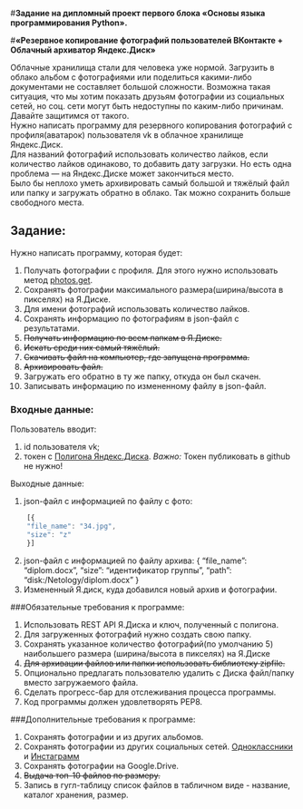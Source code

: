 #**Задание на дипломный проект первого блока «Основы языка программирования Python».**

#**«Резервное копирование фотографий пользователей ВКонтакте + Облачный архиватор Яндекс.Диск»**

Облачные хранилища стали для человека уже нормой. Загрузить в облако альбом с фотографиями или поделиться какими-либо
документами не составляет большой сложности. Возможна такая ситуация, что мы хотим показать друзьям фотографии из социальных сетей, но соц. сети могут быть недоступны по каким-либо причинам. Давайте защитимся от такого.  
Нужно написать программу для резервного копирования фотографий с профиля(аватарок) пользователя vk в облачное хранилище Яндекс.Диск.  
Для названий фотографий использовать количество лайков, если количество лайков одинаково, то добавить дату загрузки. Но есть одна проблема — на Яндекс.Диске может закончиться место.  
Было бы неплохо уметь архивировать самый большой и тяжёлый файл или папку и загружать обратно в облако. Так можно сохранить больше свободного места.


## Задание:
Нужно написать программу, которая будет:

1. Получать фотографии с профиля. Для этого нужно использовать метод [photos.get](https://vk.com/dev/photos.get).
2. Сохранять фотографии максимального размера(ширина/высота в пикселях) на Я.Диске.
3. Для имени фотографий использовать количество лайков.
4. Сохранять информацию по фотографиям в json-файл с результатами. 
5. ~~Получать информацию по всем папкам в Я.Диске.~~
6. ~~Искать среди них самый тяжёлый.~~
7. ~~Скачивать файл на компьютер, где запущена программа.~~
8. ~~Архивировать файл.~~
9. Загружать его обратно в ту же папку, откуда он был скачен.
10. Записывать информацию по измененному файлу в json-файл.

### Входные данные:
Пользователь вводит:
1. id пользователя vk;
2. токен с [Полигона Яндекс.Диска](https://yandex.ru/dev/disk/poligon/).
*Важно:* Токен публиковать в github не нужно!

Выходные данные:
1. json-файл с информацией по файлу с фото:
```javascript
    [{
    "file_name": "34.jpg",
    "size": "z"
    }]
```
2. json-файл с информацией по файлу архива:
    {
    “file_name”: “diplom.docx”,
    “size”: “идентификатор группы”,
    “path”: “disk:/Netology/diplom.docx”
    }
3. Измененный Я.диск, куда добавился новый архив и фотографии.​​

###Обязательные требования к программе:
1. Использовать REST API Я.Диска и ключ, полученный с полигона.
2. Для загруженных фотографий нужно создать свою папку.
3. Сохранять указанное количество фотографий(по умолчанию 5) наибольшего размера (ширина/высота в пикселях) на Я.Диске
4. ~~Для архивации файлов или папки использовать библиотеку zipfile.~~
5. Опционально предлагать пользователю удалить с Диска файл/папку вместо загружаемого файла.
6. Сделать прогресс-бар для отслеживания процесса программы.
7. Код программы должен удовлетворять PEP8.​

###Дополнительные требования к программе:
1. Сохранять фотографии и из других альбомов.
2. Сохранять фотографии из других социальных сетей. [Одноклассники](https://apiok.ru/) и [Инстаграмм](https://www.instagram.com/developer/)
3. Сохранять фотографии на Google.Drive.
4. ~~Выдача топ-10 файлов по размеру.~~
5. Запись в гугл-таблицу список файлов в табличном виде - название, каталог хранения, размер.

